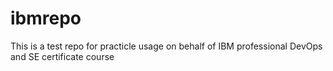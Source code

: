 # ibmrepo
This is a test repo for practicle usage on behalf of IBM professional DevOps and SE certificate course
